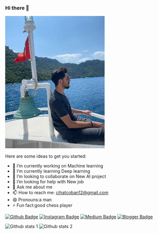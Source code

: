 ### Hi there 👋


<img src="https://github.com/cihatcoban/cihatcoban/blob/main/200218.jpg" width="auto">

Here are some ideas to get you started:

- 🔭 I’m currently working on Machine learning
- 🌱 I’m currently learning Deep learning
- 👯 I’m looking to collaborate on  New AI project
- 🤔 I’m looking for help with  New job
- 💬 Ask me about  me
- 📫 How to reach me: cihatcoban12@gmail.com
- 😄 Pronouns:a man
- ⚡ Fun fact:good chess player

[![Github Badge](https://img.shields.io/badge/-Github-000?style=quare&labelColor=000&logo=Github&logoColor=white&link=https://github.com/cihatcoban)](https://github.com/cihatcoban) 
[![Instagram Badge](https://img.shields.io/badge/-Instagram-C13584?style=flat-quare&labelColor=C13584&logo=instagram&logoColor=white&link=link)](link) 
[![Medium Badge](https://img.shields.io/badge/-Medium-757575?style=flat-quare&labelColor=757575&logo=Medium&logoColor=white&link=link)](link) 
[![Blogger Badge](https://img.shields.io/badge/-Blogger-FF9800?style=flat-quare&labelColor=FF9800&logo=Blogger&logoColor=white&link=link)](link)


![Github stats 1](https://github-readme-stats.vercel.app/api?username=cihatcoban&show_icons=true&theme=gradient) 
![Github stats 2](https://github-readme-stats.vercel.app/api?username=cihatcoban&show_icons=true&theme=radical)
